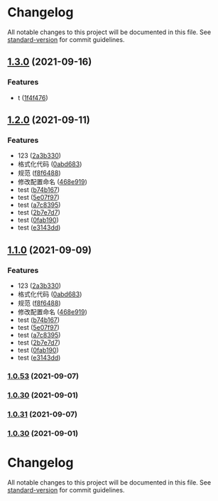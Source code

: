 # Changelog

All notable changes to this project will be documented in this file. See [standard-version](https://github.com/conventional-changelog/standard-version) for commit guidelines.

## [1.3.0](https://github.com/mottzz87/tp-cli/compare/v1.1.0...v1.3.0) (2021-09-16)


### Features

* t ([1f4f476](https://github.com/mottzz87/tp-cli/commit/1f4f4762b827486b4a4c4b5bd42c076eb08a0125))

## [1.2.0](https://github.com/mottzz87/tp-cli/compare/v1.0.52...v1.2.0) (2021-09-11)


### Features

* 123 ([2a3b330](https://github.com/mottzz87/tp-cli/commit/2a3b3301a38ba61c77ebcdab22fbf4bd58d9afb8))
* 格式化代码 ([0abd683](https://github.com/mottzz87/tp-cli/commit/0abd6836c033b708ad83b9fe3bd7e40bd92d69f1))
* 规范 ([f8f6488](https://github.com/mottzz87/tp-cli/commit/f8f6488c6fe8e5366be996f798ed4ba4d0138ae2))
* 修改配置命名 ([468e919](https://github.com/mottzz87/tp-cli/commit/468e91930f50991d95075494383960bb5cbec4ea))
* test ([b74b167](https://github.com/mottzz87/tp-cli/commit/b74b16780fe75c3d80214e63f4c1710a7352521d))
* test ([5e07f97](https://github.com/mottzz87/tp-cli/commit/5e07f974c4ee5fcfb2c0fdcd64fcf3c5ec4606d5))
* test ([a7c8395](https://github.com/mottzz87/tp-cli/commit/a7c8395ca2334c93e86d0d593dce1d2833fcd7e0))
* test ([2b7e7d7](https://github.com/mottzz87/tp-cli/commit/2b7e7d79596226ff87c2b97ea58834906a916e06))
* test ([0fab190](https://github.com/mottzz87/tp-cli/commit/0fab190ce136fd100a592b91e65c61fc28a26f4d))
* test ([e3143dd](https://github.com/mottzz87/tp-cli/commit/e3143dd1f594b495034adf67d4ff3599813db488))

## [1.1.0](https://github.com/mottzz87/tp-cli/compare/v1.0.44...v1.1.0) (2021-09-09)


### Features

* 123 ([2a3b330](https://github.com/mottzz87/tp-cli/commit/2a3b3301a38ba61c77ebcdab22fbf4bd58d9afb8))
* 格式化代码 ([0abd683](https://github.com/mottzz87/tp-cli/commit/0abd6836c033b708ad83b9fe3bd7e40bd92d69f1))
* 规范 ([f8f6488](https://github.com/mottzz87/tp-cli/commit/f8f6488c6fe8e5366be996f798ed4ba4d0138ae2))
* 修改配置命名 ([468e919](https://github.com/mottzz87/tp-cli/commit/468e91930f50991d95075494383960bb5cbec4ea))
* test ([b74b167](https://github.com/mottzz87/tp-cli/commit/b74b16780fe75c3d80214e63f4c1710a7352521d))
* test ([5e07f97](https://github.com/mottzz87/tp-cli/commit/5e07f974c4ee5fcfb2c0fdcd64fcf3c5ec4606d5))
* test ([a7c8395](https://github.com/mottzz87/tp-cli/commit/a7c8395ca2334c93e86d0d593dce1d2833fcd7e0))
* test ([2b7e7d7](https://github.com/mottzz87/tp-cli/commit/2b7e7d79596226ff87c2b97ea58834906a916e06))
* test ([0fab190](https://github.com/mottzz87/tp-cli/commit/0fab190ce136fd100a592b91e65c61fc28a26f4d))
* test ([e3143dd](https://github.com/mottzz87/tp-cli/commit/e3143dd1f594b495034adf67d4ff3599813db488))

### [1.0.53](https://github.com/mottzz87/tp-cli/compare/v1.0.44...v1.0.53) (2021-09-07)

### [1.0.30](https://github.com/mottzz87/tp-cli/compare/v1.0.28...v1.0.30) (2021-09-01)

### [1.0.31](https://github.com/mottzz87/tp-cli/compare/v1.0.44...v1.0.31) (2021-09-07)

### [1.0.30](https://github.com/mottzz87/tp-cli/compare/v1.0.28...v1.0.30) (2021-09-01)

# Changelog

All notable changes to this project will be documented in this file. See [standard-version](https://github.com/conventional-changelog/standard-version) for commit guidelines.
